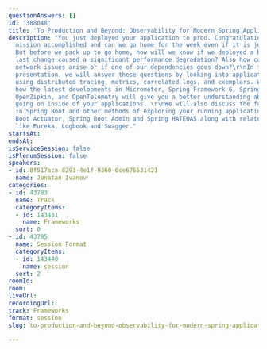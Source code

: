 ```yaml
---
questionAnswers: []
id: '388048'
title: 'To Production and Beyond: Observability for Modern Spring Applications'
description: "You just deployed your application to prod. Congratulations! Is our
  mission accomplished and can we go home for the week even if it is just Tuesday?
  But before we pack up to go home, how will we know if we deployed a bug or if our
  last change caused a significant performance degradation? Also how can we know when
  network issues arise or if one of our dependencies goes down?\r\nIn this forward-looking
  presentation, we will answer these questions by looking into application observability
  using distributed tracing, metrics, correlated logs, and exemplars. We will explore
  how the latest developments in Micrometer, Spring Framework 6, Spring Boot 3, Prometheus,
  OpenZipkin, and OpenTelemetry will give you a better understanding about what is
  going on inside of your applications. \r\nWe will also discuss the future of Observability
  in Spring Boot and other methods of exploring your running application using Spring
  Boot Actuator, Spring Boot Admin and Spring HATEOAS along with related technologies
  like Eureka, Logbook and Swagger."
startsAt: 
endsAt: 
isServiceSession: false
isPlenumSession: false
speakers:
- id: 8f517aca-8293-4e1f-9360-0ce676531421
  name: Jonatan Ivanov
categories:
- id: 43783
  name: Track
  categoryItems:
  - id: 143431
    name: Frameworks
  sort: 0
- id: 43785
  name: Session Format
  categoryItems:
  - id: 143440
    name: session
  sort: 2
roomId: 
room: 
liveUrl: 
recordingUrl: 
track: Frameworks
format: session
slug: to-production-and-beyond-observability-for-modern-spring-applications

---
```

